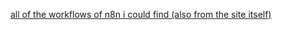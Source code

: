 [all of the workflows of n8n i could find (also from the site itself)](https://github.com/Zie619/n8n-workflows)
